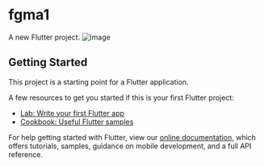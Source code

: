 # fgma1

A new Flutter project.
![image](https://user-images.githubusercontent.com/63843401/150836041-302abf9c-41a0-4d6f-a99e-fa300f3179ae.png)


## Getting Started

This project is a starting point for a Flutter application.

A few resources to get you started if this is your first Flutter project:

- [Lab: Write your first Flutter app](https://flutter.dev/docs/get-started/codelab)
- [Cookbook: Useful Flutter samples](https://flutter.dev/docs/cookbook)

For help getting started with Flutter, view our
[online documentation](https://flutter.dev/docs), which offers tutorials,
samples, guidance on mobile development, and a full API reference.
